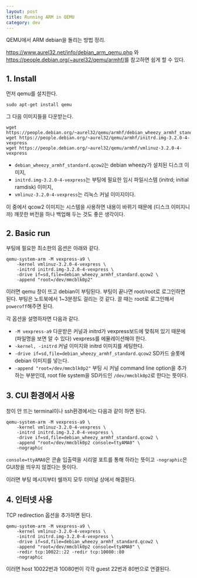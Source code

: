 ```yaml
---
layout: post
title: Running ARM in QEMU
category: dev
---
```


QEMU에서 ARM debian을 돌리는 방법 정리.

<https://www.aurel32.net/info/debian_arm_qemu.php> 와
<https://people.debian.org/~aurel32/qemu/armhf/>를 참고하면 쉽게 할 수 있다.

## 1. Install

먼저 qemu를 설치한다.

```
sudo apt-get install qemu
```

그 다음 이미지들을 다운받는다.

```
wget https://people.debian.org/~aurel32/qemu/armhf/debian_wheezy_armhf_standard.qcow2
wget https://people.debian.org/~aurel32/qemu/armhf/initrd.img-3.2.0-4-vexpress
wget https://people.debian.org/~aurel32/qemu/armhf/vmlinuz-3.2.0-4-vexpress
```

- `debian_wheezy_armhf_standard.qcow2`는 debian wheezy가 설치된 디스크 이미지,
- `initrd.img-3.2.0-4-vexpress`는 부팅에 필요한 임시 파일시스템 (initrd; initial ramdisk) 이미지,
- `vmlinuz-3.2.0-4-vexpress`는 리눅스 커널 이미지이다.

이 중에서 qcow2 이미지는 시스템을 사용하면 내용이 바뀌기 때문에 (디스크 이미지니까) 깨끗한 버전을 하나 백업해 두는 것도 좋은 생각이다.

<!--more-->

## 2. Basic run

부팅에 필요한 최소한의 옵션은 아래와 같다.

```
qemu-system-arm -M vexpress-a9 \
    -kernel vmlinuz-3.2.0-4-vexpress \
    -initrd initrd.img-3.2.0-4-vexpress \
    -drive if=sd,file=debian_wheezy_armhf_standard.qcow2 \
    -append "root=/dev/mmcblk0p2"
```

이러면 qemu 창이 뜨고 debian이 부팅된다. 부팅이 끝나면 root/root로 로그인하면 된다.
부팅은 노트북에서 1~3분정도 걸리는 것 같다. 끌 때는 root로 로그인해서 `poweroff`해주면 된다.

각 옵션을 설명하자면 다음과 같다.

- `-M vexpress-a9` 다운받은 커널과 initrd가 vexpress보드에 맞춰져 있기 때문에 (파일명을 보면 알 수 있다) vexpress를 에뮬레이션해야 한다.
- `-kernel, -initrd` 커널 이미지와 initrd 이미지를 세팅한다.
- `-drive if=sd,file=debian_wheezy_armhf_standard.qcow2` SD카드 슬롯에 debian 이미지를 넣는다.
- `-append "root=/dev/mmcblk0p2"` 부팅 시 커널 command line option을 추가하는 부분인데, root file system을 SD카드인 `/dev/mmcblk0p2`로 한다는 뜻이다.

## 3. CUI 환경에서 사용

창이 안 뜨는 terminal이나 ssh환경에서는 다음과 같이 하면 된다.

```
qemu-system-arm -M vexpress-a9 \
    -kernel vmlinuz-3.2.0-4-vexpress \
    -initrd initrd.img-3.2.0-4-vexpress \
    -drive if=sd,file=debian_wheezy_armhf_standard.qcow2 \
    -append "root=/dev/mmcblk0p2 console=ttyAMA0" \
    -nographic
```

`console=ttyAMA0`은 콘솔 입출력을 시리얼 포트를 통해 하라는 뜻이고
`-nographic`은 GUI창을 띄우지 않겠다는 뜻이다.

이러면 부팅 메시지부터 쉘까지 모두 터미널 상에서 해결된다.

## 4. 인터넷 사용

TCP redirection 옵션을 추가하면 된다.

```
qemu-system-arm -M vexpress-a9 \
    -kernel vmlinuz-3.2.0-4-vexpress \
    -initrd initrd.img-3.2.0-4-vexpress \
    -drive if=sd,file=debian_wheezy_armhf_standard.qcow2 \
    -append "root=/dev/mmcblk0p2 console=ttyAMA0" \
    -redir tcp:10022::22 -redir tcp:10080::80
    -nographic
```

이러면 host 10022번과 10080번이 각각 guest 22번과 80번으로 연결된다.

